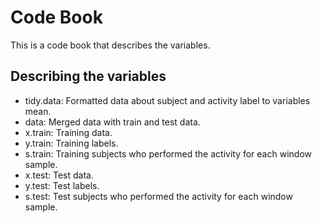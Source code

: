 # Code Book
This is a code book that describes the variables.

## Describing the variables
* tidy.data: Formatted data about subject and activity label to variables mean.
* data: Merged data with train and test data.
* x.train: Training data.
* y.train: Training labels.
* s.train: Training subjects who performed the activity for each window sample.
* x.test: Test data.
* y.test: Test labels.
* s.test: Test subjects who performed the activity for each window sample.

